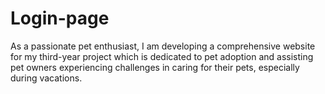 # Login-page
As a passionate pet enthusiast, I am developing a comprehensive website for my third-year project which is dedicated to pet adoption and assisting pet owners experiencing challenges in caring for their pets, especially during vacations.
